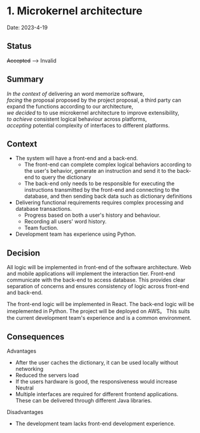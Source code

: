 # 1. Microkernel architecture

Date: 2023-4-19

## Status

~~Accepted~~ --> Invalid

## Summary  

*In the context of* delivering an word memorize software,  
*facing* the proposal proposed by the project proposal, a third party can expand the functions according to our architecture,  
*we decided* to to use microkernel architecture to improve extensibility,  
*to achieve* consistent logical behaviour across platforms,  
*accepting* potential complexity of interfaces to different platforms.

## Context

- The system will have a front-end and a back-end.
    - The front-end can complete complex logical behaviors according to the user's behavior, generate an instruction and send it to the back-end to query the dictionary
    - The back-end only needs to be responsible for executing the instructions transmitted by the front-end and connecting to the database, and then sending back data such as dictionary definitions
- Delivering functional requirements requires complex processing and database transactions.
    - Progress based on both a user's history and behaviour.
    - Recording all users' word history.
    - Team fuction.
- Development team has experience using Python.

## Decision

All logic will be implemented in front-end of the software architecture.
Web and mobile applications will implement the interaction tier.
Front-end communicate with the back-end to access database.
This provides clear separation of concerns and ensures consistency of logic across front-end and back-end.

The front-end logic will be implemented in React.
The back-end logic will be imeplemented in Python.
The project will be deployed on AWS。
This suits the current development team's experience and is a common environment.

## Consequences

Advantages
- After the user caches the dictionary, it can be used locally without networking
- Reduced the servers load
- If the users hardware is good, the responsiveness would increase
Neutral
- Multiple interfaces are required for different frontend applications.
  These can be delivered through different Java libraries.

Disadvantages
- The development team lacks front-end development experience.
